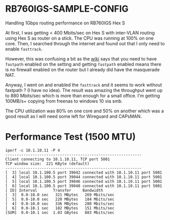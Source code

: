 # RB760IGS-SAMPLE-CONFIG
Handling 1Gbps routing performance on RB760IGS Hex S

At first, I was getting < 400 Mbits/sec on Hex S with inter-VLAN routing using Hex S as router on a stick. The CPU was running at 100% on one core. Then, I searched through the internet and found out that I only need to enable `fasttrack`. 

However, this was confusing a bit as the [wiki](https://wiki.mikrotik.com/wiki/Manual:IP/Fasttrack) says that you need to have `fastpath` enabled on the setting and getting `fastpath` enabled means there is no firewall enabled on the router but I already did have the masquerade NAT.



Anyway, I went on and enabled the `fasttrack` and it seems to work without fastpath ? (I have no idea). The result was amazing the throughput went up to 880 Mbits/sec which is more than enough for a small office. I'm getting 100MB/s+ copying from freenas to windows 10 via smb. 

The CPU utilization was 80% on one core and 50% on another which was a good result as I will need some left for Wireguard and CAPsMAN.


# Performance Test (1500 MTU)
```
iperf -c 10.1.10.11 -P 4
------------------------------------------------------------
Client connecting to 10.1.10.11, TCP port 5001
TCP window size:  221 KByte (default)
------------------------------------------------------------
[  3] local 10.1.100.5 port 39042 connected with 10.1.10.11 port 5001
[  4] local 10.1.100.5 port 39044 connected with 10.1.10.11 port 5001
[  5] local 10.1.100.5 port 39046 connected with 10.1.10.11 port 5001
[  6] local 10.1.100.5 port 39048 connected with 10.1.10.11 port 5001
[ ID] Interval       Transfer     Bandwidth
[  3]  0.0-10.0 sec   321 MBytes   269 Mbits/sec
[  5]  0.0-10.0 sec   220 MBytes   184 Mbits/sec
[  4]  0.0-10.0 sec   336 MBytes   280 Mbits/sec
[  6]  0.0-10.1 sec   182 MBytes   151 Mbits/sec
[SUM]  0.0-10.1 sec  1.03 GBytes   883 Mbits/sec
```
